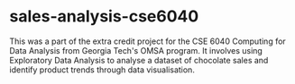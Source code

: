 # sales-analysis-cse6040
This was a part of the extra credit project for the CSE 6040 Computing for Data Analysis from Georgia Tech's OMSA program. It involves using Exploratory Data Analysis to analyse a dataset of chocolate sales and identify product trends through data visualisation.
